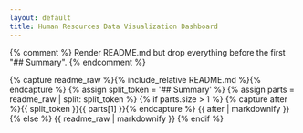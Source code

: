 ```yaml
---
layout: default
title: Human Resources Data Visualization Dashboard
---
```


{% comment %}
Render README.md but drop everything before the first "## Summary".
{% endcomment %}

{% capture readme_raw %}{% include_relative README.md %}{% endcapture %}
{% assign split_token = '## Summary' %}
{% assign parts = readme_raw | split: split_token %}
{% if parts.size > 1 %}
  {% capture after %}{{ split_token }}{{ parts[1] }}{% endcapture %}
  {{ after | markdownify }}
{% else %}
  {{ readme_raw | markdownify }}
{% endif %}
